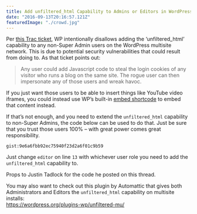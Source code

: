 ```yaml
---
title: Add unfiltered_html Capability to Admins or Editors in WordPress Multisite
date: "2016-09-13T20:16:57.121Z"
featuredImage: "./crowd.jpg"
---
```


Per [this Trac ticket](https://core.trac.wordpress.org/ticket/23820), WP intentionally disallows adding the ‘unfiltered_html’ capability to any non-Super Admin users on the WordPress multisite network. This is due to potential security vulnerabilities that could result from doing to. As that ticket points out:

> Any user could add Javascript code to steal the login cookies of any visitor who runs a blog on the same site. The rogue user can then impersonate any of those users and wreak havoc.

If you just want those users to be able to insert things like YouTube video iframes, you could instead use WP’s built-in [embed shortcode](https://codex.wordpress.org/Embeds) to embed that content instead.

If that’s not enough, and you need to extend the `unfiltered_html` capability to non-Super Admins, the code below can be used to do that. Just be sure that you trust those users 100% – with great power comes great responsibility.

`gist:9e6a6fbb92ec75940f23d2a6f01c9b59`

Just change `editor` on line `13` with whichever user role you need to add the `unfiltered_html` capability to.

Props to Justin Tadlock for the code he posted on this thread.

You may also want to check out this plugin by Automattic that gives both Administrators and Editors the `unfiltered_html` capability on multisite installs:  
https://wordpress.org/plugins-wp/unfiltered-mu/
